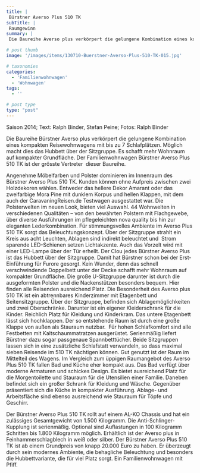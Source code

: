 ```yaml
---
title: |
 Bürstner Averso Plus 510 TK
subTitle: |
 Raumgewinn
summary: |
 Die Baureihe Averso plus verkörpert die gelungene Kombination eines kompakten Reisewohnwagens mit bis zu 7 Schlafplätzen. Möglich macht dies das Hubbett über der Sitzgruppe. Es schafft mehr Wohnraum auf kompakter Grundfläche. Der Familienwohnwagen Averso Plus 510 TK ist der grösste Vertreter dieser Baureihe.

# post thumb
image: '/images/items/130710-Buerstner-Averso-Plus-510-TK-015.jpg'

# taxonomies
categories: 
  - 'Familienwohnwagen'
  - 'Wohnwagen'
tags:
  - ''

# post type
type: "post"
---
```


Saison 2014; Text: Ralph Binder, Stefan Peine; Fotos: Ralph Binder

Die Baureihe Bürstner Averso plus verkörpert die gelungene Kombination eines kompakten Reisewohnwagens mit bis zu 7 Schlafplätzen. Möglich macht dies das Hubbett über der Sitzgruppe. Es schafft mehr Wohnraum auf kompakter Grundfläche. Der Familienwohnwagen Bürstner Averso Plus 510 TK ist der grösste Vertreter  dieser Baureihe.  

 Angenehme Möbelfarben und Polster dominieren im Innenraum des Bürstner Averso Plus 510 TK. Kunden können ohne Aufpreis zwischen zwei Holzdekoren wählen. Entweder das hellere Dekor Amarant oder das zweifarbige Mora Pine mit dunklem Korpus und hellen Klappen, mit dem auch der CaravaningReisen.de Testwagen ausgestattet war. Die Polsterwelten im neuen Look, bieten viel Auswahl. 44 Wohnwelten in verschiedenen Qualitäten – von den bewährten Polstern mit Flachgewebe, über diverse Ausführungen im pflegeleichten nova quality bis hin zur eleganten Lederkombination. Für stimmungsvolles Ambiente im Averso Plus 510 TK sorgt das Beleuchtungskonzept. Über der Sitzgruppe strahlt ein Kreis aus acht Leuchten, Ablagen sind indirekt beleuchtet und  Strom sparende LED-Schienen setzen Lichtakzente. Auch das Vorzelt wird mit einer LED-Lampe über der Tür erhellt. Der Clou jedes Bürstner Averso Plus ist das Hubbett über der Sitzgruppe. Damit hat Bürstner schon bei der Erst-Einführung für Furore gesorgt. Kein Wunder, denn das schnell verschwindende Doppelbett unter der Decke schafft mehr Wohnraum auf kompakter Grundfläche. Die große U-Sitzgruppe darunter ist durch die ausgeformten Polster und die Nackenstützen besonders bequem. Hier finden alle Reisenden ausreichend Platz. Die Besonderheit des Averso plus 510 TK ist ein abtrennbares Kinderzimmer mit Etagenbett und Seitensitzgruppe. Über der Sitzgruppe, befinden sich Ablagemöglichkeiten und zwei Oberschränke. Darunter ist ein eigener Kleiderschrank für die Kinder. Reichlich Platz für Kleidung und Kinderkram. Das untere Etagenbett lässt sich hochklappen. Der so entstehende Raum ist durch eine große Klappe von außen als Stauraum nutzbar.  Für hohen Schlafkomfort sind alle Festbetten mit Kaltschaummatratzen ausgerüstet. Serienmäßig liefert Bürstner dazu sogar passgenaue Spannbetttücher. Beide Sitzgruppen lassen sich in eine zusätzliche Schlafstatt verwandeln, so dass maximal sieben Reisende im 510 TK nächtigen können. Gut genutzt ist der Raum im Mittelteil des Wagens. Im Vergleich zum üppigen Raumangebot des Averso Plus 510 TK fallen Bad und Küche eher kompakt aus. Das Bad verfügt über moderne Armaturen und schickes Design. Es bietet ausreichend Platz für die Morgentoilette und Stauraum für die Utensilien einer Familie. Daneben befindet sich ein großer Schrank für Kleidung und Wäsche. Gegenüber präsentiert sich die Küche in kompakter Ausführung. Ablage- und Arbeitsfläche sind ebenso ausreichend wie Stauraum für Töpfe und Geschirr.   

 Der Bürstner Averso Plus 510 TK rollt auf einem AL-KO Chassis und hat ein zulässiges Gesamtgewicht von 1.500 Kilogramm. Die Anti-Schlinger-Kupplung ist serienmäßig. Optional sind Auflastungen in 100 Kilogramm Schritten bis 1.800 Kilogramm möglich. Erhältlich ist der Averso plus in Feinhammerschlagblech in weiß oder silber. Der Bürstner Averso Plus 510 TK ist ab einem Grundpreis von knapp 20.000 Euro zu haben. Er überzeugt durch sein modernes Ambiente, die behagliche Beleuchtung und besonders die Hubbettvariante, die für viel Platz sorgt. Ein Familienwohnwagen mit Pfiff.